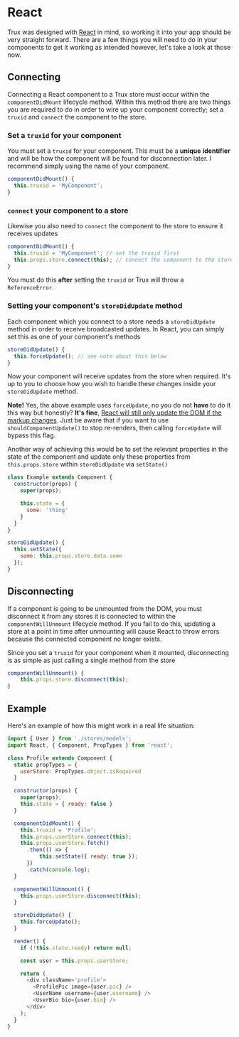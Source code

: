 # React

Trux was designed with [React](https://facebook.github.io/react/) in mind, so working it into your app should be very straight forward. There are a few things you will need to do in your components to get it working as intended however, let's take a look at those now.

## Connecting

Connecting a React component to a Trux store must occur within the `componentDidMount` lifecycle method. Within this method there are two things you are required to do in order to wire up your component correctly; set a `truxid` and `connect` the component to the store.

### Set a `truxid` for your component

You must set a `truxid` for your component. This must be a **unique** **identifier** and will be how the component will be found for disconnection later. I recommend simply using the name of your component.

```js
componentDidMount() {
  this.truxid = 'MyComponent';
}
```

### `connect` your component to a store

Likewise you also need to `connect` the component to the store to ensure it receives updates

```js
componentDidMount() {
  this.truxid = 'MyComponent'; // set the truxid first
  this.props.store.connect(this); // connect the component to the store
}
```

You must do this **after** setting the `truxid` or Trux will throw a `ReferenceError`.

### Setting your component's `storeDidUpdate` method

Each component which you connect to a store needs a `storeDidUpdate` method in order to receive broadcasted updates. In React, you can simply set this as one of your component's methods

```js
storeDidUpdate() {
  this.forceUpdate(); // see note about this below
}
```

Now your component will receive updates from the store when required. It's up to you to choose how you wish to handle these changes inside your `storeDidUpdate` method.

**Note!** Yes, the above example uses `forceUpdate`, no you do not **have** to do it this way but honestly? **It's fine**, [React will still only update the DOM if the markup changes](https://facebook.github.io/react/docs/react-component.html#forceupdate). Just be aware that if you want to use `shouldComponentUpdate()` to stop re-renders, then calling `forceUpdate` will bypass this flag.

Another way of achieving this would be to set the relevant properties in the state of the component and update only these properties from `this.props.store` within `storeDidUpdate` via `setState()`

```js
class Example extends Component {
  constructor(props) {
    super(props);

    this.state = {
      some: 'thing'
    }
  }
}

storeDidUpdate() {
  this.setState({
    some: this.props.store.data.some
  });
}
```

## Disconnecting

If a component is going to be unmounted from the DOM, you must disconnect it from any stores it is connected to within the `componentWillUnmount` lifecycle method. If you fail to do this, updating a store at a point in time after unmounting will cause React to throw errors because the connected component no longer exists.

Since you set a `truxid` for your component when it mounted, disconnecting is as simple as just calling a single method from the store

```js
componentWillUnmount() {
    this.props.store.disconnect(this);
}
```

## Example

Here's an example of how this might work in a real life situation:

```js
import { User } from './stores/models';
import React, { Component, PropTypes } from 'react';

class Profile extends Component {
  static propTypes = {
    userStore: PropTypes.object.isRequired
  }

  constructor(props) {
    super(props);
    this.state = { ready: false }
  }

  componentDidMount() {
    this.truxid = 'Profile';
    this.props.userStore.connect(this);
    this.props.userStore.fetch()
      .then(() => {
          this.setState({ ready: true });
      })
      .catch(console.log);
  }

  componentWillUnmount() {
    this.props.userStore.disconnect(this);
  }

  storeDidUpdate() {
    this.forceUpdate();
  }

  render() {
    if (!this.state.ready) return null;

    const user = this.props.userStore;

    return (
      <div className='profile'>
        <ProfilePic image={user.pic} />
        <UserName username={user.username} />
        <UserBio bio={user.bio} />
      </div>
    );
  }
}
```



